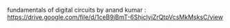 fundamentals of digital circuits by anand kumar : https://drive.google.com/file/d/1ceB9iBmT-6ShjclyiZrQtpVcsMkMsksC/view
